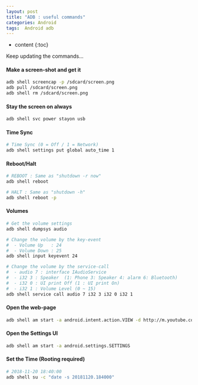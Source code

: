 ```yaml
---
layout: post
title: "ADB : useful commands"
categories: Android
tags:  Android adb
---
```


* content
{:toc}


Keep updating the commands...


#### Make a screen-shot and get it

```bash
adb shell screencap -p /sdcard/screen.png
adb pull /sdcard/screen.png
adb shell rm /sdcard/screen.png
```


#### Stay the screen on always 

```bash
adb shell svc power stayon usb
```


#### Time Sync 

```bash
# Time Sync (0 = Off / 1 = Network)
adb shell settings put global auto_time 1
```


#### Reboot/Halt 

```bash
# REBOOT : Same as "shutdown -r now" 
adb shell reboot

# HALT : Same as "shutdown -h" 
adb shell reboot -p
```


#### Volumes 

```bash
# Get the volume settings
adb shell dumpsys audio

# Change the volume by the key-event
#  - Volume Up   : 24
#  - Volume Down : 25
adb shell input keyevent 24

# Change the volume by the service-call
#  - audio 7 : interface IAudioService
#  - i32 3 : Speaker  (1: Phone 3: Speaker 4: alarm 6: Bluetooth)
#  - i32 0 : UI print Off (1 : UI print On)
#  - i32 1 : Volume Level (0 ~ 15)
adb shell service call audio 7 i32 3 i32 0 i32 1
```


#### Open the web-page 

```bash
adb shell am start -a android.intent.action.VIEW -d http://m.youtube.com
```


#### Open the Settings UI 

```bash
adb shell am start -a android.settings.SETTINGS
```


#### Set the Time (Rooting required)

```bash
# 2018-11-20 18:40:00
adb shell su -c "date -s 20181120.184000"
```
